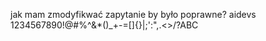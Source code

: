 jak mam zmodyfikwać zapytanie by było poprawne?
aidevs
1234567890!@#$%^&*()_+-=[]{}|;':",.<>/?ABCDEFGHIJKLMNOPQRSTUVWXYZabcdefghijklmnopqrstuvwxyz~`1234567890!@#$%^&*()_+-=[]{}|;':",.<>/?ABC

